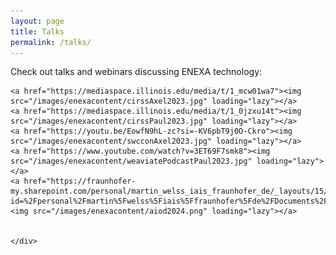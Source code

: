 ```yaml
---
layout: page
title: Talks
permalink: /talks/
---
```


Check out talks and webinars discussing ENEXA technology:

<div class="gallery-box">
    <div class="gallery">
    
    
    <a href="https://mediaspace.illinois.edu/media/t/1_mcw01wa7"><img src="/images/enexacontent/cirssAxel2023.jpg" loading="lazy"></a>
    <a href="https://mediaspace.illinois.edu/media/t/1_0jzxu14t"><img src="/images/enexacontent/cirssPaul2023.jpg" loading="lazy"></a>
    <a href="https://youtu.be/EowfN9hL-zc?si=-KV6pbT9j0O-Ckro"><img src="/images/enexacontent/swcconAxel2023.jpg" loading="lazy"></a>
    <a href="https://www.youtube.com/watch?v=3ET69F7smk8"><img src="/images/enexacontent/weaviatePodcastPaul2023.jpg" loading="lazy"></a>
    <a href="https://fraunhofer-my.sharepoint.com/personal/martin_welss_iais_fraunhofer_de/_layouts/15/stream.aspx?id=%2Fpersonal%2Fmartin%5Fwelss%5Fiais%5Ffraunhofer%5Fde%2FDocuments%2FAufnahmen%2FAIoD%20Technical%20Contributors%20Board%20Meeting%2D20240223%5F100300%2DBesprechungsaufzeichnung%2Emp4&nav=eyJyZWZlcnJhbEluZm8iOnsicmVmZXJyYWxBcHAiOiJTdHJlYW1XZWJBcHAiLCJyZWZlcnJhbFZpZXciOiJTaGFyZURpYWxvZy1MaW5rIiwicmVmZXJyYWxBcHBQbGF0Zm9ybSI6IldlYiIsInJlZmVycmFsTW9kZSI6InZpZXcifX0&ga=1&referrer=StreamWebApp%2EWeb&referrerScenario=AddressBarCopied%2Eview%2E06c1dcf7%2Db7ec%2D472d%2Dad68%2Def8628bff817"><img src="/images/enexacontent/aiod2024.png" loading="lazy"></a>
    
   
    </div>
</div>

